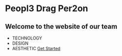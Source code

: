 <!-- ![logo](media/hhhhh.jpg) -->
# Peopl3 Drag Per2on  
## Welcome to the website of our team 
* TECHNOLOGY
* DESIGN
* AESTHETIC
[Get Started](./README.md)
